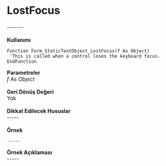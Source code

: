 # LostFocus

\-------\
\
**Kullanımı**

```
Function Form_StaticTextObject_LostFocus(f As Object)
 'This is called when a control loses the keyboard focus.
EndFunction
```

**Parametreler**\
_f As Object_\
\
**Geri Dönüş Değeri**\
Yok\
\
**Dikkat Edilecek Hususlar**\
\-----\
\
**Örnek**

```
-----
```

**Örnek Açıklaması**\
\-----
